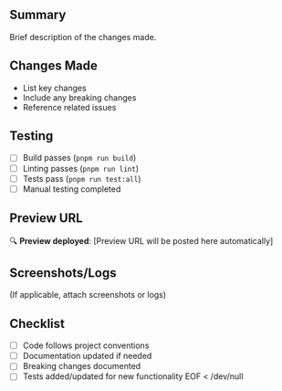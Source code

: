 ## Summary

Brief description of the changes made.

## Changes Made

- List key changes
- Include any breaking changes
- Reference related issues

## Testing

- [ ] Build passes (`pnpm run build`)
- [ ] Linting passes (`pnpm run lint`)
- [ ] Tests pass (`pnpm run test:all`)
- [ ] Manual testing completed

## Preview URL

🔍 **Preview deployed**: [Preview URL will be posted here automatically]

## Screenshots/Logs

(If applicable, attach screenshots or logs)

## Checklist

- [ ] Code follows project conventions
- [ ] Documentation updated if needed
- [ ] Breaking changes documented
- [ ] Tests added/updated for new functionality
      EOF < /dev/null
